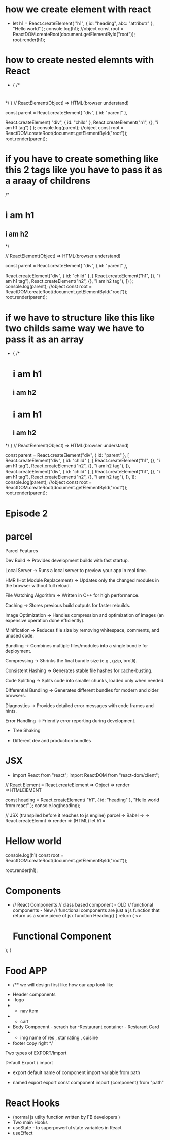 # how we create element with react

- let h1 = React.createElement(
  "h1",
  { id: "heading", abc: "attributr" },
  "Hello world"
  );
  console.log(h1); //object
  const root = ReactDOM.createRoot(document.getElementById("root"));
  root.render(h1);

# how to create nested elemnts with React

- {
/\* <div id="parent">
<div id="child">
<h1></h1>
</div>
</div> */
}
// ReactElement(Object) => HTML(browser understand)

const parent = React.createElement(
"div",
{ id: "parent" },

React.createElement(
"div",
{ id: "child" },
React.createElement("h1", {}, "i am h1 tag")
)
);
console.log(parent); //object
const root = ReactDOM.createRoot(document.getElementById("root"));
root.render(parent);

# if you have to create something like this 2 tags like you have to pass it as a araay of childrens

/\* <div id="parent">
<div id="child">
<h1>i am h1</h1>
<h2>i am h2</h2>
</div>

</div> */

// ReactElement(Object) => HTML(browser understand)

const parent = React.createElement(
"div",
{ id: "parent" },

React.createElement("div", { id: "child" }, [
React.createElement("h1", {}, "i am h1 tag"),
React.createElement("h2", {}, "i am h2 tag"),
])
);
console.log(parent); //object
const root = ReactDOM.createRoot(document.getElementById("root"));
root.render(parent);


# if we have to structure like this like two childs same way we have to pass it as an array 
 * {
  /* <div id="parent">
    <div id="child">
        <h1>i am h1</h1>
        <h2>i am h2</h2>
    </div>
    <div id="child2">
        <h1>i am h1</h1>
        <h2>i am h2</h2>
    </div>
</div> */
}
// ReactElement(Object) => HTML(browser understand)

const parent = React.createElement("div", { id: "parent" }, [
  React.createElement("div", { id: "child" }, [
    React.createElement("h1", {}, "i am h1 tag"),
    React.createElement("h2", {}, "i am h2 tag"),
  ]),
  React.createElement("div", { id: "child" }, [
    React.createElement("h1", {}, "i am h1 tag"),
    React.createElement("h2", {}, "i am h2 tag"),
  ]),
]);
console.log(parent); //object
const root = ReactDOM.createRoot(document.getElementById("root"));
root.render(parent);

# Episode 2



# parcel 
 Parcel Features

Dev Build → Provides development builds with fast startup.

Local Server → Runs a local server to preview your app in real time.

HMR (Hot Module Replacement) → Updates only the changed modules in the browser without full reload.

File Watching Algorithm → Written in C++ for high performance.

Caching → Stores previous build outputs for faster rebuilds.

Image Optimization → Handles compression and optimization of images (an expensive operation done efficiently).

Minification → Reduces file size by removing whitespace, comments, and unused code.

Bundling → Combines multiple files/modules into a single bundle for deployment.

Compressing → Shrinks the final bundle size (e.g., gzip, brotli).

Consistent Hashing → Generates stable file hashes for cache-busting.

Code Splitting → Splits code into smaller chunks, loaded only when needed.

Differential Bundling → Generates different bundles for modern and older browsers.

Diagnostics → Provides detailed error messages with code frames and hints.

Error Handling → Friendly error reporting during development.
 
- Tree Shaking 

- Different dev and production bundles


# JSX 
 * import React from "react";
import ReactDOM from "react-dom/client";

// React Element = React.createElement => Object => render =>HTMLElEMENT

const heading = React.createElement(
  "h1",
  { id: "heading" },
  "Hello world from react"
);
console.log(heading);

// JSX (transpiled before it reaches to js engine) parcel => Babel =>  => React.createElemnt => render => (HTML)
let h1 = <h1>Hellow world</h1>
console.log(h1)
const root = ReactDOM.createRoot(document.getElementById("root"));

root.render(h1);
 

 # Components 
  * // React Components
// class based component - OLD
// functional components  - New
//  functional components are just a js function that return us a some piece of jsx
function Heading() {
  return (
    <>
      <h1>Functional Component </h1>
    </>
  );
} 


# Food APP 


 - /** we will design first like how our app look like
 * Header components
 * -logo
 * - nav item
 * - cart
 * Body Compoennt - serach bar -Restaurant container - Restarant Card
 *  - img name of res , star rating , cuisine
 * footer copy right
 */


 Two types of EXPORT/Import 

 Default Export / import 
 - export default name of component 
 import variable from path 

 - named export 
  export const component 
  import {component} from "path"



# React Hooks 
-  (normal js utilty function written by FB developers )  
-  Two main Hooks 
- useState - to superpowerful state  variables in React
- useEffect 